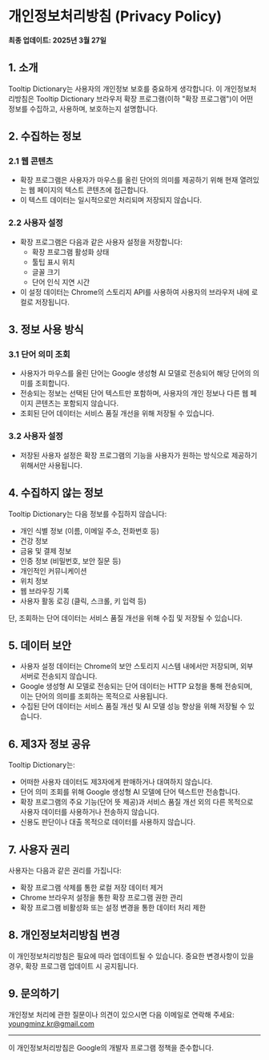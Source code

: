# 개인정보처리방침 (Privacy Policy)

**최종 업데이트: 2025년 3월 27일**

## 1. 소개

Tooltip Dictionary는 사용자의 개인정보 보호를 중요하게 생각합니다. 이 개인정보처리방침은 Tooltip Dictionary 브라우저 확장 프로그램(이하 "확장 프로그램")이 어떤 정보를 수집하고, 사용하며, 보호하는지 설명합니다.

## 2. 수집하는 정보

### 2.1 웹 콘텐츠
- 확장 프로그램은 사용자가 마우스를 올린 단어의 의미를 제공하기 위해 현재 열려있는 웹 페이지의 텍스트 콘텐츠에 접근합니다.
- 이 텍스트 데이터는 일시적으로만 처리되며 저장되지 않습니다.

### 2.2 사용자 설정
- 확장 프로그램은 다음과 같은 사용자 설정을 저장합니다:
  - 확장 프로그램 활성화 상태
  - 툴팁 표시 위치
  - 글꼴 크기
  - 단어 인식 지연 시간
- 이 설정 데이터는 Chrome의 스토리지 API를 사용하여 사용자의 브라우저 내에 로컬로 저장됩니다.

## 3. 정보 사용 방식

### 3.1 단어 의미 조회
- 사용자가 마우스를 올린 단어는 Google 생성형 AI 모델로 전송되어 해당 단어의 의미를 조회합니다.
- 전송되는 정보는 선택된 단어 텍스트만 포함하며, 사용자의 개인 정보나 다른 웹 페이지 콘텐츠는 포함되지 않습니다.
- 조회된 단어 데이터는 서비스 품질 개선을 위해 저장될 수 있습니다.

### 3.2 사용자 설정
- 저장된 사용자 설정은 확장 프로그램의 기능을 사용자가 원하는 방식으로 제공하기 위해서만 사용됩니다.

## 4. 수집하지 않는 정보

Tooltip Dictionary는 다음 정보를 수집하지 않습니다:
- 개인 식별 정보 (이름, 이메일 주소, 전화번호 등)
- 건강 정보
- 금융 및 결제 정보
- 인증 정보 (비밀번호, 보안 질문 등)
- 개인적인 커뮤니케이션
- 위치 정보
- 웹 브라우징 기록
- 사용자 활동 로깅 (클릭, 스크롤, 키 입력 등)

단, 조회하는 단어 데이터는 서비스 품질 개선을 위해 수집 및 저장될 수 있습니다.

## 5. 데이터 보안

- 사용자 설정 데이터는 Chrome의 보안 스토리지 시스템 내에서만 저장되며, 외부 서버로 전송되지 않습니다.
- Google 생성형 AI 모델로 전송되는 단어 데이터는 HTTP 요청을 통해 전송되며, 이는 단어의 의미를 조회하는 목적으로 사용됩니다.
- 수집된 단어 데이터는 서비스 품질 개선 및 AI 모델 성능 향상을 위해 저장될 수 있습니다.

## 6. 제3자 정보 공유

Tooltip Dictionary는:
- 어떠한 사용자 데이터도 제3자에게 판매하거나 대여하지 않습니다.
- 단어 의미 조회를 위해 Google 생성형 AI 모델에 단어 텍스트만 전송합니다.
- 확장 프로그램의 주요 기능(단어 뜻 제공)과 서비스 품질 개선 외의 다른 목적으로 사용자 데이터를 사용하거나 전송하지 않습니다.
- 신용도 판단이나 대출 목적으로 데이터를 사용하지 않습니다.

## 7. 사용자 권리

사용자는 다음과 같은 권리를 가집니다:
- 확장 프로그램 삭제를 통한 로컬 저장 데이터 제거
- Chrome 브라우저 설정을 통한 확장 프로그램 권한 관리
- 확장 프로그램 비활성화 또는 설정 변경을 통한 데이터 처리 제한

## 8. 개인정보처리방침 변경

이 개인정보처리방침은 필요에 따라 업데이트될 수 있습니다. 중요한 변경사항이 있을 경우, 확장 프로그램 업데이트 시 공지됩니다.

## 9. 문의하기

개인정보 처리에 관한 질문이나 의견이 있으시면 다음 이메일로 연락해 주세요: youngminz.kr@gmail.com

---

이 개인정보처리방침은 Google의 개발자 프로그램 정책을 준수합니다.
